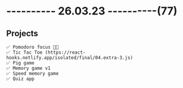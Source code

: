# ---------- 26.03.23 ----------(77)

## Projects

    ✅ Pomodoro focus 👍🏻
    ✅ Tic Tac Toe (https://react-hooks.netlify.app/isolated/final/04.extra-3.js)
    ✅ Pig game
    ✅ Memory game v1
    ✅ Speed memory game
    ✅ Quiz app
